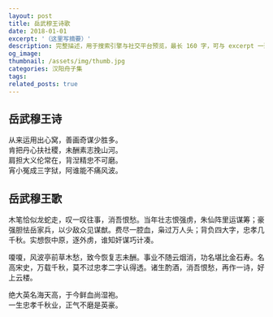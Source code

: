 ```yaml
---
layout: post
title: 岳武穆王诗歌
date: 2018-01-01
excerpt: '（这里写摘要）'
description: 完整描述，用于搜索引擎与社交平台预览，最长 160 字，可与 excerpt 一致
og_image: 
thumbnail: /assets/img/thumb.jpg
categories: 汉阳舟子集
tags: 
related_posts: true
---
```


## 岳武穆王诗

从来运用出心窝，善画奇谋少胜多。  
肯把丹心扶社稷，未酬素志挽山河。  
肩担大义伦常在，背湼精忠不可磨。  
宵小冤成三字狱，阿谁能不痛风波。

## 岳武穆王歌

木笔恰似龙蛇走，叹一叹往事，消吾恨愁。当年壮志恨强虏，朱仙阵里运谋筹；豪强胆怯岳家兵，以少敌众见谋猷。费尽一腔血，枭过万人头；背负四大字，忠孝几千秋。实想恢中原，逐外虏，谁知奸谋巧计凑。

嗄嗄，风波亭前草木愁，致今恢复志未酬。事业不随云烟消，功名堪比金石寿。名高宋史，万载千秋，莫不过忠孝二字认得透。诸生酌酒，消吾恨愁，再作一诗，好上云楼。

绝大英名海天高，于今鲜血尚湿袍。  
一生忠孝千秋业，正气不磨是英豪。